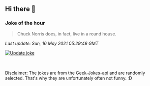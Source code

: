 ## Hi there 👋

### Joke of the hour
<!-- joke -->
>Chuck Norris does, in fact, live in a round house.
<!-- /joke -->

*Last update: Sun, 16 May 2021 05:29:49 GMT*

[![Update joke](https://github.com/nclskfm/nclskfm/actions/workflows/joke.yml/badge.svg)](https://github.com/nclskfm/nclskfm/actions/workflows/joke.yml)

<br><br>
Disclaimer: The jokes are from the [Geek-Jokes-api](https://github.com/sameerkumar18/geek-joke-api) and are randomly selected. That's why they are unfortunately often not funny. :D
